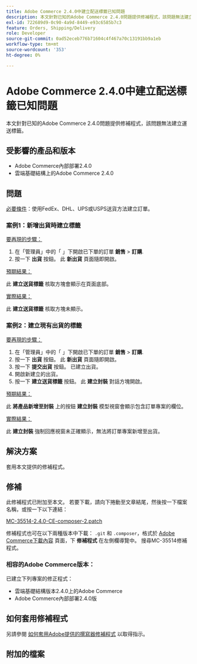 ```yaml
---
title: Adobe Commerce 2.4.0中建立配送標籤已知問題
description: 本文針對已知的Adobe Commerce 2.4.0問題提供修補程式，該問題無法建立運送標籤。
exl-id: 722689d9-0c90-4a9d-8449-e93c6585b7c3
feature: Orders, Shipping/Delivery
role: Developer
source-git-commit: 0ad52eceb776b71604c4f467a70c13191bb9a1eb
workflow-type: tm+mt
source-wordcount: '353'
ht-degree: 0%

---
```


# Adobe Commerce 2.4.0中建立配送標籤已知問題

本文針對已知的Adobe Commerce 2.4.0問題提供修補程式，該問題無法建立運送標籤。

## 受影響的產品和版本

* Adobe Commerce內部部署2.4.0
* 雲端基礎結構上的Adobe Commerce 2.4.0

## 問題

<u>必要條件</u>：使用FedEx、DHL、UPS或USPS送貨方法建立訂單。

### 案例1：新增出貨時建立標籤

<u>要再現的步驟：</u>

1. 在「管理員」中的「 」下開啟已下單的訂單 **銷售** > **訂購**.
1. 按一下 **出貨** 按鈕。 此 **新出貨** 頁面隨即開啟。

<u>預期結果：</u>

此 **建立送貨標籤** 核取方塊會顯示在頁面底部。

<u>實際結果：</u>

此 **建立送貨標籤** 核取方塊未顯示。

### 案例2：建立現有出貨的標籤

<u>要再現的步驟：</u>

1. 在「管理員」中的「 」下開啟已下單的訂單 **銷售** > **訂購**.
1. 按一下 **出貨** 按鈕。 此 **新出貨** 頁面隨即開啟。
1. 按一下 **提交出貨** 按鈕。 已建立出貨。
1. 開啟新建立的出貨。
1. 按一下 **建立送貨標籤** 按鈕。 此 **建立封裝** 對話方塊開啟。

<u>預期結果：</u>

此 **將產品新增至封裝** 上的按鈕 **建立封裝** 模型視窗會顯示包含訂單專案的欄位。

<u>實際結果：</u>

此 **建立封裝** 強制回應視窗未正確顯示，無法將訂單專案新增至出貨。

## 解決方案

套用本文提供的修補程式。

## 修補

此修補程式已附加至本文。 若要下載，請向下捲動至文章結尾，然後按一下檔案名稱，或按一下以下連結：

[MC-35514-2.4.0-CE-composer-2.patch](assets/MC-35514-2.4.0-CE-composer-2.patch.zip)

修補程式也可在以下兩種版本中下載： `.git` 和 `.composer`，格式於 [Adobe Commerce下載內容](https://magento.com/tech-resources/download) 頁面，下 **修補程式** 在左側欄導覽中。 搜尋MC-35514修補程式。

### 相容的Adobe Commerce版本：

已建立下列專案的修正程式：

* 雲端基礎結構版本2.4.0上的Adobe Commerce
* Adobe Commerce內部部署2.4.0版

## 如何套用修補程式

另請參閱 [如何套用Adobe提供的撰寫器修補程式](/help/how-to/general/how-to-apply-a-composer-patch-provided-by-magento.md) 以取得指示。

## 附加的檔案
